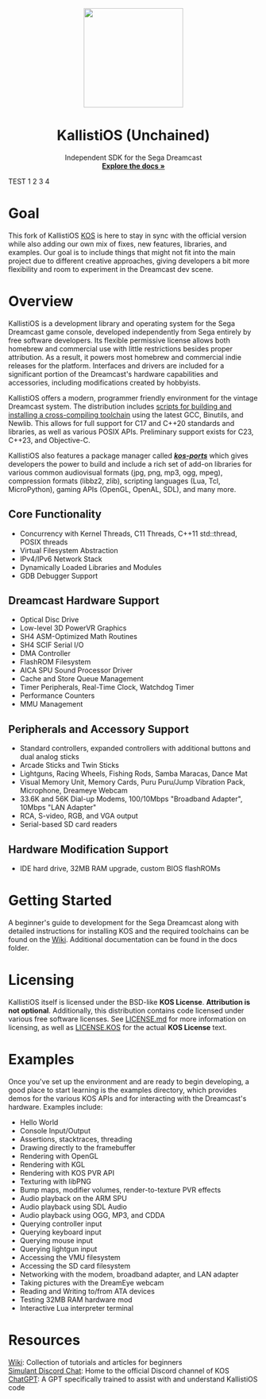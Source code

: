 
<div align="center">
  <img src="https://raw.githubusercontent.com/KallistiOSUnchained/KallistiOS/6bd3dd29f61439e59d799085e4b4089b80123bb8/doc/kos_logo.svg" width="200" height="200">
</div>
<div align="center">
  <h1 align="center"><strong>KallistiOS (Unchained)</strong></h1>
  <p align="center">
    Independent SDK for the Sega Dreamcast
    <br />
    <a href="https://kallistiosunchained.github.io/KallistiOS/"><strong>Explore the docs »</strong></a>
  </p>
</div>

TEST 1 2 3 4

# Goal

This fork of KallistiOS [KOS](https://github.com/KallistiOS/KallistiOS) is here to stay in sync with the official version while also adding our own mix of fixes, new features, libraries, and examples. Our goal is to include things that might not fit into the main project due to different creative approaches, giving developers a bit more flexibility and room to experiment in the Dreamcast dev scene.

# Overview

KallistiOS is a development library and operating system for the Sega Dreamcast game console, developed independently from Sega entirely by free software developers. Its flexible permissive license allows both homebrew and commercial use with little restrictions besides proper attribution. As a result, it powers most homebrew and commercial indie releases for the platform. Interfaces and drivers are included for a significant portion of the Dreamcast's hardware capabilities and accessories, including modifications created by hobbyists. 

KallistiOS offers a modern, programmer friendly environment for the vintage Dreamcast system. The distribution includes [scripts for building and installing a cross-compiling toolchain](https://github.com/KallistiOSUnchained/KallistiOS/blob/master/utils/dc-chain/README.md) using the latest GCC, Binutils, and Newlib. This allows for full support for C17 and C++20 standards and libraries, as well as various POSIX APIs. Preliminary support exists for C23, C++23, and Objective-C.

KallistiOS also features a package manager called [**_kos-ports_**](https://github.com/KallistiOSUnchained/kos-ports) which gives developers the power to build and include a rich set of add-on libraries for various common audiovisual formats (jpg, png, mp3, ogg, mpeg), compression formats (libbz2, zlib), scripting languages (Lua, Tcl, MicroPython), gaming APIs (OpenGL, OpenAL, SDL), and many more.

## Core Functionality
- Concurrency with Kernel Threads, C11 Threads, C++11 std::thread, POSIX threads
- Virtual Filesystem Abstraction
- IPv4/IPv6 Network Stack
- Dynamically Loaded Libraries and Modules
- GDB Debugger Support

## Dreamcast Hardware Support
- Optical Disc Drive
- Low-level 3D PowerVR Graphics 
- SH4 ASM-Optimized Math Routines
- SH4 SCIF Serial I/O
- DMA Controller 
- FlashROM Filesystem
- AICA SPU Sound Processor Driver
- Cache and Store Queue Management
- Timer Peripherals, Real-Time Clock, Watchdog Timer
- Performance Counters
- MMU Management

## Peripherals and Accessory Support
- Standard controllers, expanded controllers with additional buttons and dual analog sticks 
- Arcade Sticks and Twin Sticks
- Lightguns, Racing Wheels, Fishing Rods, Samba Maracas, Dance Mat
- Visual Memory Unit, Memory Cards, Puru Puru/Jump Vibration Pack, Microphone, Dreameye Webcam
- 33.6K and 56K Dial-up Modems, 100/10Mbps "Broadband Adapter", 10Mbps "LAN Adapter"
- RCA, S-video, RGB, and VGA output
- Serial-based SD card readers

## Hardware Modification Support
- IDE hard drive, 32MB RAM upgrade, custom BIOS flashROMs

# Getting Started 
A beginner's guide to development for the Sega Dreamcast along with detailed instructions for installing KOS and the required toolchains can be found on the [Wiki](https://github.com/KallistiOSUnchained/KallistiOS/wiki/Installation-Guide). Additional documentation can be found in the docs folder. 

# Licensing
KallistiOS itself is licensed under the BSD-like **KOS License**. **Attribution is not optional**. Additionally, this distribution contains code licensed under various free software licenses.
See [LICENSE.md](https://github.com/KallistiOSUnchained/KallistiOS/blob/master/doc/license/LICENSE.KOS) for more information on licensing, as well as [LICENSE.KOS](https://github.com/KallistiOSUnchained/KallistiOS/blob/master/doc/license/LICENSE.KOS) for the actual **KOS License** text.

# Examples 
Once you've set up the environment and are ready to begin developing, a good place to start learning is the examples directory, which provides demos for the various KOS APIs and for interacting with the Dreamcast's hardware. Examples include:
- Hello World
- Console Input/Output
- Assertions, stacktraces, threading
- Drawing directly to the framebuffer
- Rendering with OpenGL
- Rendering with KGL
- Rendering with KOS PVR API
- Texturing with libPNG
- Bump maps, modifier volumes, render-to-texture PVR effects
- Audio playback on the ARM SPU
- Audio playback using SDL Audio
- Audio playback using OGG, MP3, and CDDA
- Querying controller input
- Querying keyboard input
- Querying mouse input
- Querying lightgun input
- Accessing the VMU filesystem
- Accessing the SD card filesystem
- Networking with the modem, broadband adapter, and LAN adapter
- Taking pictures with the DreamEye webcam
- Reading and Writing to/from ATA devices
- Testing 32MB RAM hardware mod
- Interactive Lua interpreter terminal

# Resources
[Wiki](https://github.com/KallistiOSUnchained/KallistiOS/wiki): Collection of tutorials and articles for beginners  
[Simulant Discord Chat](https://discord.gg/bpDZHT78PA): Home to the official Discord channel of KOS  
[ChatGPT](https://chatgpt.com/g/g-b64xrLn8h-kallistios-dev-guru): A GPT specifically trained to assist with and understand KallistiOS code

